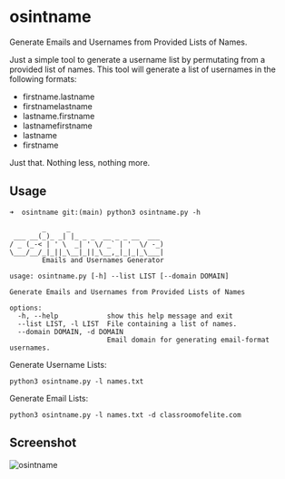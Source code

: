 # osintname
Generate Emails and Usernames from Provided Lists of Names.

Just a simple tool to generate a username list by permutating from a provided list of names. This tool will generate a list of usernames in the following formats:

- firstname.lastname
- firstnamelastname
- lastname.firstname
- lastnamefirstname
- lastname
- firstname

Just that. Nothing less, nothing more.

## Usage
```
➜  osintname git:(main) python3 osintname.py -h

        _     _                       
 ___ __(_)_ _| |_ _ _  __ _ _ __  ___ 
/ _ (_-< | ' \  _| ' \/ _` | '  \/ -_)
\___/__/_|_||_\__|_||_\__,_|_|_|_\___|
        Emails and Usernames Generator
    
usage: osintname.py [-h] --list LIST [--domain DOMAIN]

Generate Emails and Usernames from Provided Lists of Names

options:
  -h, --help            show this help message and exit
  --list LIST, -l LIST  File containing a list of names.
  --domain DOMAIN, -d DOMAIN
                        Email domain for generating email-format usernames.
```

Generate Username Lists:
```
python3 osintname.py -l names.txt
```

Generate Email Lists:
```
python3 osintname.py -l names.txt -d classroomofelite.com
```

## Screenshot
![osintname](https://blogger.googleusercontent.com/img/b/R29vZ2xl/AVvXsEidNjFPK8Ad7gCc_173oSnf-wiV8qBJzaK_9q_TTcIpqjblbjzBc-FHLtduzDk6uO25fkfZYfQCMwOIF2BHWTVn0eS0_5p3r8nVZ4hw04m27iOqtJh9ep0Lu60ATfp12q2xdxbICQthU55pei0qmMzdujxx-LIrtSHNG5asdCMOYexBhyphenhyphenOa8BkXliuZOteH/s1844/)